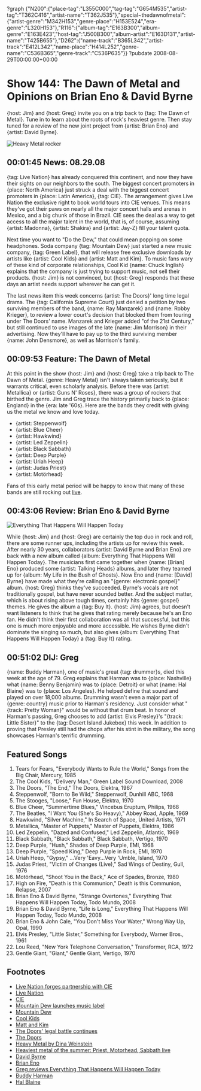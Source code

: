 ?graph {"N200":{"place-tag":"L355C000","tag-tag":"G654M535","artist-tag":"T362C416","artist-name":"T362J535"},"special~thedawnofmetal":{"artist-genre":"M342H153","genre-place":"H153E524","era-genre":"L320H153"},"R116":{"album-tag":"E163B300","album-genre":"E163E423","host-tag":"J500B300","album-artist":"E163D131","artist-name":"T425B655"},"D262":{"name-track":"B365L342","artist-track":"E412L342","name-place":"H414L252","genre-name":"C536B365","genre-track":"C536P635"}}
?pubdate 2008-08-29T00:00:00+00:00

# Show 144: The Dawn of Metal and Opinions on Brian Eno & David Byrne
{host: Jim} and {host: Greg} invite you on a trip back to {tag: The Dawn of Metal}. Tune in to learn about the roots of rock's heaviest genre. Then stay tuned for a review of the new joint project from {artist: Brian Eno} and {artist: David Byrne}.

![Heavy Metal rocker](http://static.soundopinions.org/images/2008/heavy_metal.jpg)

## 00:01:45 News: 08.29.08
{tag: Live Nation} has already conquered this continent, and now they have their sights on our neighbors to the south. The biggest concert promoters in {place: North America} just struck a deal with the biggest concert promoters in {place: Latin America}, {tag: CIE}. The arrangement gives Live Nation the exclusive right to book world tours into CIE venues. This means they've got their paws on nearly all the major concert halls and arenas in Mexico, and a big chunk of those in Brazil. CIE sees the deal as a way to get access to all the major talent in the world, that is, of course, assuming {artist: Madonna}, {artist: Shakira} and {artist: Jay-Z} fill your talent quota.

Next time you want to "Do the Dew," that could mean popping on some headphones. Soda company {tag: Mountain Dew} just started a new music company, {tag: Green Label}, that will release free exclusive downloads by artists like {artist: Cool Kids} and {artist: Matt and Kim}. To music fans wary of these kind of corporate relationships, Cool Kid {name: Chuck Inglish} explains that the company is just trying to support music, not sell their products. {host: Jim} is not convinced, but {host: Greg} responds that these days an artist needs support wherever he can get it.

The last news item this week concerns {artist: The Doors}' long time legal drama. The {tag: California Supreme Court} just denied a petition by two surviving members of the band, {name: Ray Manzarek} and {name: Robby Krieger}, to review a lower court's decision that blocked them from touring under The Doors' name. Manzarek and Krieger added "of the 21st Century," but still continued to use images of the late {name: Jim Morrison} in their advertising. Now they'll have to pay up to the third surviving member {name: John Densmore}, as well as Morrison's family. 

## 00:09:53 Feature: The Dawn of Metal
At this point in the show {host: Jim} and {host: Greg} take a trip back to The Dawn of Metal. {genre: Heavy Metal} isn't always taken seriously, but it warrants critical, even scholarly analysis. Before there was {artist: Metallica} or {artist: Guns N' Roses}, there was a group of rockers that birthed the genre. Jim and Greg trace the history primarily back to {place: England} in the {era: late '60s}. Here are the bands they credit with giving us the metal we know and love today.

- {artist: Steppenwolf}
- {artist: Blue Cheer}
- {artist: Hawkwind}
- {artist: Led Zeppelin}
- {artist: Black Sabbath}
- {artist: Deep Purple}
- {artist: Uriah Heep}
- {artist: Judas Priest}
- {artist: Motörhead}

Fans of this early metal period will be happy to know that many of these bands are still rocking out [live](http://leisureblogs.chicagotribune.com/turn_it_up/2008/08/heaviest-metal.html). 

## 00:43:06 Review: Brian Eno & David Byrne
![Everything That Happens Will Happen Today](http://is2.mzstatic.com/image/thumb/Music/v4/18/67/13/18671385-5e7d-6be3-c79e-c2989b3439a4/source/600x600bb.jpg "38124/292492866")

While {host: Jim} and {host: Greg} are certainly the top duo in rock and roll, there are some runner ups, including the artists up for review this week. After nearly 30 years, collaborators {artist: David Byrne and Brian Eno} are back with a new album called {album: Everything That Happens Will Happen Today}. The musicians first came together when {name: [Brian] Eno} produced some {artist: Talking Heads} albums, and later they teamed up for {album: My Life in the Bush of Ghosts}. Now Eno and {name: [David] Byrne} have made what they're calling an "{genre: electronic gospel}" album. {host: Greg} thinks they've succeeded. Byrne's vocals are not traditionally gospel, but have never sounded better. And the subject matter, which is about rising above tough times, certainly hits {genre: gospel} themes. He gives the album a {tag: Buy It}. {host: Jim} agrees, but doesn't want listeners to think that he gives that rating merely because he's an Eno fan. He didn't think their first collaboration was all that successful, but this one is much more enjoyable and more accessible. He wishes Byrne didn't dominate the singing so much, but also gives {album: Everything That Happens Will Happen Today} a {tag: Buy It} rating.

## 00:51:02 DIJ: Greg
{name: Buddy Harman}, one of music's great {tag: drummer}s, died this week at the age of 79. Greg explains that Harman was to {place: Nashville} what {name: Benny Benjamin} was to {place: Detroit} or what {name: Hal Blaine} was to {place: Los Angeles}. He helped define that sound and played on over 18,000 albums. Drumming wasn't even a major part of {genre: country} music prior to Harman's residency. Just consider what "{track: Pretty Woman}" would be without that drum beat. In honor of Harman's passing, Greg chooses to add {artist: Elvis Presley}'s "{track: Little Sister}" to the {tag: Desert Island Jukebox} this week. In addition to proving that Presley still had the chops after his stint in the military, the song showcases Harman's terrific drumming.

## Featured Songs
1. Tears for Fears, "Everybody Wants to Rule the World," Songs from the Big Chair, Mercury, 1985
2. The Cool Kids, "Delivery Man," Green Label Sound Download, 2008
3. The Doors, "The End," The Doors, Elektra, 1967
4. Steppenwolf, "Born to Be Wild," Steppenwolf, Dunhill ABC, 1968
5. The Stooges, "Loose," Fun House, Elektra, 1970
6. Blue Cheer, "Summertime Blues," Vincebus Eruptum, Philips, 1968
7. The Beatles, "I Want You (She's So Heavy)," Abbey Road, Apple, 1969
8. Hawkwind, "Silver Machine," In Search of Space, United Artists, 1971
9. Metallica, "Master of Puppets," Master of Puppets, Elektra, 1986
10. Led Zeppelin, "Dazed and Confused," Led Zeppelin, Atlantic, 1969
11. Black Sabbath, "Black Sabbath," Black Sabbath, Vertigo, 1970
12. Deep Purple, "Hush," Shades of Deep Purple, EMI, 1968
13. Deep Purple, "Speed King," Deep Purple in Rock, EMI, 1970
14. Uriah Heep, "Gypsy," ...Very 'Eavy...Very 'Umble, Island, 1970
15. Judas Priest, "Victim of Changes (Live)," Sad Wings of Destiny, Gull, 1976
16. Motörhead, "Shoot You in the Back," Ace of Spades, Bronze, 1980
17. High on Fire, "Death is this Communion," Death is this Communion, Relapse, 2007
18. Brian Eno & David Byrne, "Strange Overtones," Everything That Happens Will Happen Today, Todo Mundo, 2008
19. Brian Eno & David Byrne, "Life is Long," Everything That Happens Will Happen Today, Todo Mundo, 2008
20. Brian Eno & John Cale, "You Don't Miss Your Water," Wrong Way Up, Opal, 1990
21. Elvis Presley, "Little Sister," Something for Everybody, Warner Bros., 1961
22. Lou Reed, "New York Telephone Conversation," Transformer, RCA, 1972
23. Gentle Giant, "Giant," Gentle Giant, Vertigo, 1970

## Footnotes
- [Live Nation forges partnership with CIE](http://www.wsj.com/articles/SB121928682327859299)
- [Live Nation](http://www.livenation.com/)
- [CIE](http://www.cie.com.mx/mx/)
- [Mountain Dew launches music label](http://www.wired.com/2008/08/caffeine-ocalpy/)
- [Mountain Dew](http://www.mountaindew.com/)
- [Cool Kids](http://www.coolxkids.com/)
- [Matt and Kim](http://www.mattandkimmusic.com/)
- [The Doors' legal battle continues](http://www.cbsnews.com/news/doors-legal-battle-the-end/)
- [The Doors](http://www.thedoors.com/)
- [Heavy Metal by Dina Weinstein](http://books.google.com/books?hl=en&id=D6tGaphXVlEC&dq=deena+weinstein&printsec=frontcover&source=web&ots=vgGXcHWcQU&sig=RGUgu5tuHYNtq544676sn-S2CJg&sa=X&oi=book_result&resnum=7&ct=result#PPP1,M1)
- [Heaviest metal of the summer: Priest, Motorhead, Sabbath live](http://leisureblogs.chicagotribune.com/turn_it_up/2008/08/heaviest-metal.html)
- [David Byrne](http://www.davidbyrne.com/)
- [Brian Eno](http://www.allmusic.com/cg/amg.dll?p=amg&sql=11:abfuxqe5ldhe)
- [Greg reviews Everything That Happens Will Happen Today](http://leisureblogs.chicagotribune.com/turn_it_up/2008/08/byrne-eno-reuni.html)
- [Buddy Harman](http://www.drummerworld.com/drummers/Buddy_Harman.html)
- [Hal Blaine](http://halblaine.com/)
